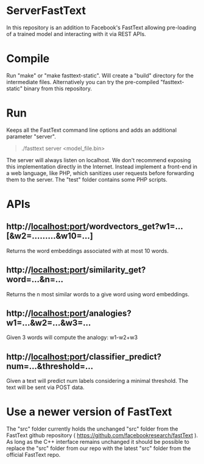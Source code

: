 # ServerFastText

In this repository is an addition to Facebook's FastText allowing pre-loading of a trained model and interacting with it via REST APIs.

# Compile

Run "make" or "make fasttext-static". Will create a "build" directory for the intermediate files. 
Alternatively you can try the pre-compiled "fasttext-static" binary from this repository.

# Run

Keeps all the FastText command line options and adds an additional parameter "server".

> ./fasttext server <model_file.bin> <port>

The server will always listen on localhost. We don't recommend exposing this implementation directly in the Internet. Instead implement a front-end in a web language, like PHP, which sanitizes user requests before forwarding them to the server. The "test" folder contains some PHP scripts.

# APIs

## http://<localhost:port>/wordvectors_get?w1=...[&w2=.........&w10=...]

Returns the word embeddings associated with at most 10 words.

## http://<localhost:port>/similarity_get?word=...&n=...

Returns the n most similar words to a give word using word embeddings.

## http://<localhost:port>/analogies?w1=...&w2=...&w3=...

Given 3 words will compute the analogy: w1-w2+w3

## http://<localhost:port>/classifier_predict?num=...&threshold=...

Given a text will predict num labels considering a minimal threshold. The text will be sent via POST data.

# Use a newer version of FastText

The "src" folder currently holds the unchanged "src" folder from the FastText github repository ( https://github.com/facebookresearch/fastText ). As long as the C++ interface remains unchanged it should be possible to replace the "src" folder from our repo with the latest "src" folder from the official FastText repo. 
